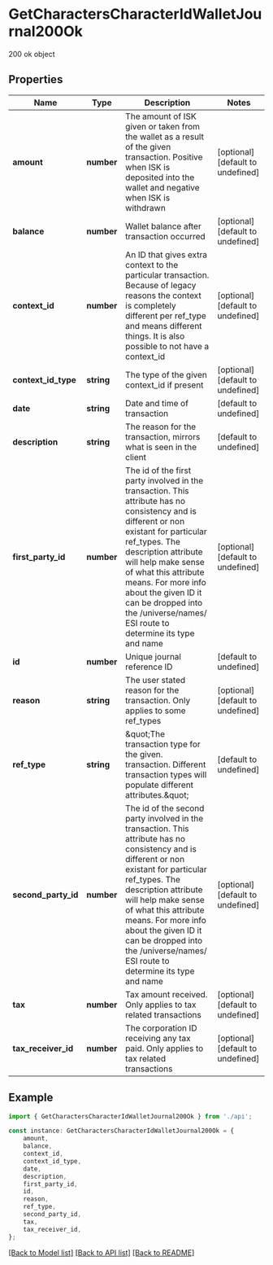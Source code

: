 # GetCharactersCharacterIdWalletJournal200Ok

200 ok object

## Properties

Name | Type | Description | Notes
------------ | ------------- | ------------- | -------------
**amount** | **number** | The amount of ISK given or taken from the wallet as a result of the given transaction. Positive when ISK is deposited into the wallet and negative when ISK is withdrawn | [optional] [default to undefined]
**balance** | **number** | Wallet balance after transaction occurred | [optional] [default to undefined]
**context_id** | **number** | An ID that gives extra context to the particular transaction. Because of legacy reasons the context is completely different per ref_type and means different things. It is also possible to not have a context_id | [optional] [default to undefined]
**context_id_type** | **string** | The type of the given context_id if present | [optional] [default to undefined]
**date** | **string** | Date and time of transaction | [default to undefined]
**description** | **string** | The reason for the transaction, mirrors what is seen in the client | [default to undefined]
**first_party_id** | **number** | The id of the first party involved in the transaction. This attribute has no consistency and is different or non existant for particular ref_types. The description attribute will help make sense of what this attribute means. For more info about the given ID it can be dropped into the /universe/names/ ESI route to determine its type and name | [optional] [default to undefined]
**id** | **number** | Unique journal reference ID | [default to undefined]
**reason** | **string** | The user stated reason for the transaction. Only applies to some ref_types | [optional] [default to undefined]
**ref_type** | **string** | \&quot;The transaction type for the given. transaction. Different transaction types will populate different attributes.\&quot; | [default to undefined]
**second_party_id** | **number** | The id of the second party involved in the transaction. This attribute has no consistency and is different or non existant for particular ref_types. The description attribute will help make sense of what this attribute means. For more info about the given ID it can be dropped into the /universe/names/ ESI route to determine its type and name | [optional] [default to undefined]
**tax** | **number** | Tax amount received. Only applies to tax related transactions | [optional] [default to undefined]
**tax_receiver_id** | **number** | The corporation ID receiving any tax paid. Only applies to tax related transactions | [optional] [default to undefined]

## Example

```typescript
import { GetCharactersCharacterIdWalletJournal200Ok } from './api';

const instance: GetCharactersCharacterIdWalletJournal200Ok = {
    amount,
    balance,
    context_id,
    context_id_type,
    date,
    description,
    first_party_id,
    id,
    reason,
    ref_type,
    second_party_id,
    tax,
    tax_receiver_id,
};
```

[[Back to Model list]](../README.md#documentation-for-models) [[Back to API list]](../README.md#documentation-for-api-endpoints) [[Back to README]](../README.md)
